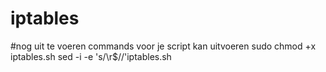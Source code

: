# iptables
#nog uit te voeren commands voor je script kan uitvoeren
sudo chmod +x iptables.sh
sed -i -e 's/\r$//'iptables.sh
